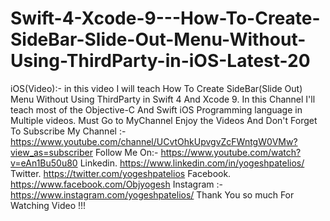 # Swift-4-Xcode-9---How-To-Create-SideBar-Slide-Out-Menu-Without-Using-ThirdParty-in-iOS-Latest-20
iOS(Video):- in this video I will teach How To Create SideBar(Slide Out) Menu Without Using ThirdParty in Swift 4 And Xcode 9.  In this Channel I'll teach most of the Objective-C And Swift iOS Programming language in Multiple videos.  Must Go to MyChannel Enjoy the Videos And Don't Forget To Subscribe My Channel :-https://www.youtube.com/channel/UCvtOhkUpvgvZcFWntgW0VMw?view_as=subscriber  Follow Me On:- https://www.youtube.com/watch?v=eAn1Bu50u80  Linkedin.  https://www.linkedin.com/in/yogeshpatelios/  Twitter.   https://twitter.com/yogeshpatelios  Facebook.  https://www.facebook.com/Objyogesh  Instagram :- https://www.instagram.com/yogeshpatelios/  Thank You so much For Watching Video !!!
